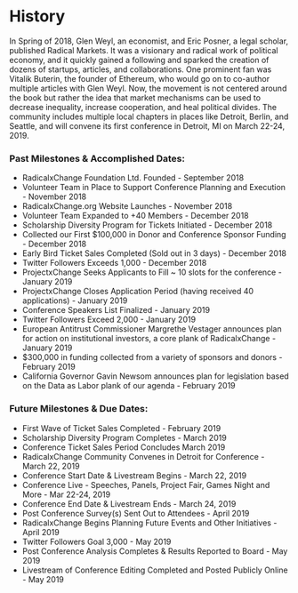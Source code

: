 # History

In Spring of 2018, Glen Weyl, an economist, and Eric Posner, a legal scholar, published Radical Markets. It was a visionary and radical work of political economy, and it quickly gained a following and sparked the creation of dozens of startups, articles, and collaborations. One prominent fan was Vitalik Buterin, the founder of Ethereum, who would go on to co-author multiple articles with Glen Weyl. Now, the movement is not centered around the book but rather the idea that market mechanisms can be used to decrease inequality, increase cooperation, and heal political divides. The community includes multiple local chapters in places like Detroit, Berlin, and Seattle, and will convene its first conference in Detroit, MI on March 22-24, 2019.

### Past Milestones & Accomplished Dates:

* RadicalxChange Foundation Ltd. Founded - September 2018
* Volunteer Team in Place to Support Conference Planning and Execution - November 2018
* RadicalxChange.org Website Launches - November 2018
* Volunteer Team Expanded to +40 Members - December 2018
* Scholarship Diversity Program for Tickets Initiated - December 2018
* Collected our First $100,000 in Donor and Conference Sponsor Funding - December 2018
* Early Bird Ticket Sales Completed \(Sold out in 3 days\) - December 2018
* Twitter Followers Exceeds 1,000 - December 2018
* ProjectxChange Seeks Applicants to Fill ~ 10 slots for the conference - January 2019
* ProjectxChange Closes Application Period \(having received 40 applications\) - January 2019
* Conference Speakers List Finalized - January 2019
* Twitter Followers Exceed 2,000 - January 2019
* European Antitrust Commissioner Margrethe Vestager announces plan for action on institutional investors, a core plank of RadicalxChange - January 2019
* $300,000 in funding collected from a variety of sponsors and donors - February 2019
* California Governor Gavin Newsom announces plan for legislation based on the Data as Labor plank of our agenda - February 2019

### Future Milestones & Due Dates:

* First Wave of Ticket Sales Completed - February 2019
* Scholarship Diversity Program Completes - March 2019
* Conference Ticket Sales Period Concludes March 2019
* RadicalxChange Community Convenes in Detroit for Conference - March 22, 2019
* Conference Start Date & Livestream Begins - March 22, 2019
* Conference Live - Speeches, Panels, Project Fair, Games Night and More - Mar 22-24, 2019
* Conference End Date & Livestream Ends - March 24, 2019
* Post Conference Survey\(s\) Sent Out to Attendees - April 2019
* RadicalxChange Begins Planning Future Events and Other Initiatives - April 2019
* Twitter Followers Goal 3,000 - May 2019
* Post Conference Analysis Completes & Results Reported to Board - May 2019
* Livestream of Conference Editing Completed and Posted Publicly Online - May 2019

